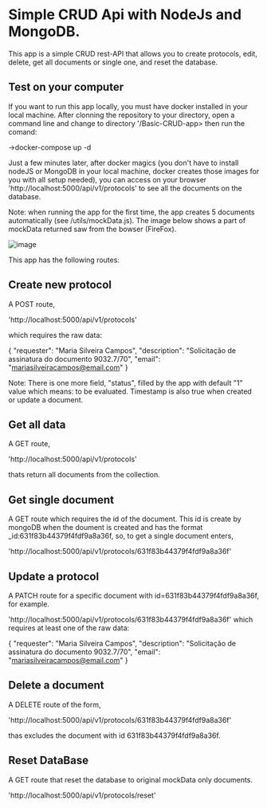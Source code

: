 # Simple CRUD Api with NodeJs and MongoDB.

This app is a simple CRUD rest-API that allows you to create protocols, edit, delete, get all documents or single one, and reset the database.

## Test on your computer
If you want to run this app locally, you must have docker installed in your local machine. After clonning the repository to your directory, open a command line and change to directory '<your-directory-clone-root>/Basic-CRUD-app> then run the comand:

->docker-compose up -d

Just a few minutes later, after docker magics (you don't have to install nodeJS or MongoDB in your local machine, docker creates those images for you with all setup needed), you can access on your browser 'http://localhost:5000/api/v1/protocols' to see all the documents on the database.

Note: when running the app for the first time, the app creates 5 documents automatically (see /utils/mockData.js). The image below shows a part of mockData returned saw from the bowser (FireFox).

![image](https://user-images.githubusercontent.com/57110420/189744975-ec77a127-1a81-468d-9e4f-0a3bea01832e.png)


This app has the following routes:

## Create new protocol

A POST route,

'http://localhost:5000/api/v1/protocols'

which requires the raw data:

{
  "requester": "Maria Silveira Campos",
  "description": "Solicitação de assinatura do documento 9032.7/70",
  "email": "mariasilveiracampos@email.com"
}

Note: There is one more field, "status", filled by the app with default "1" value which means: to be evaluated. Timestamp is also true when created or update a document.

## Get all data
A GET route,

'http://localhost:5000/api/v1/protocols'

thats return all documents from the collection.

## Get single document
A GET route which requires the id of the document. This id is create by mongoDB when the doument is created and has the format _id:631f83b44379f4fdf9a8a36f, so, to get a single document enters,

'http://localhost:5000/api/v1/protocols/631f83b44379f4fdf9a8a36f'


## Update a protocol
A PATCH route for a specific document with id=631f83b44379f4fdf9a8a36f, for example.

'http://localhost:5000/api/v1/protocols/631f83b44379f4fdf9a8a36f'
which requires at least one of the raw data:

{
  "requester": "Maria Silveira Campos",
  "description": "Solicitação de assinatura do documento 9032.7/70",
  "email": "mariasilveiracampos@email.com"
}

## Delete a document
A DELETE route of the form,

'http://localhost:5000/api/v1/protocols/631f83b44379f4fdf9a8a36f'

thas excludes the document with id 631f83b44379f4fdf9a8a36f.

## Reset DataBase
A GET route that reset the database to original mockData only documents.

'http://localhost:5000/api/v1/protocols/reset'

